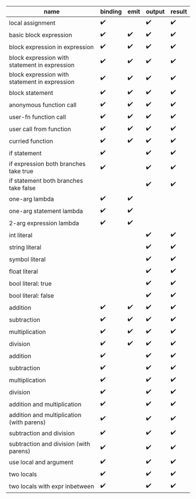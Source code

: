 | name                                          | binding            | emit               | output             | result             |
|---|---|---|---|---|
| local assignment                              | :heavy_check_mark: |                    | :heavy_check_mark: | :heavy_check_mark: |
| basic block expression                        | :heavy_check_mark: | :heavy_check_mark: | :heavy_check_mark: | :heavy_check_mark: |
| block expression in expression                | :heavy_check_mark: | :heavy_check_mark: | :heavy_check_mark: | :heavy_check_mark: |
| block expression with statement in expression | :heavy_check_mark: | :heavy_check_mark: | :heavy_check_mark: | :heavy_check_mark: |
| block expression with statement in expression | :heavy_check_mark: | :heavy_check_mark: | :heavy_check_mark: | :heavy_check_mark: |
| block statement                               | :heavy_check_mark: | :heavy_check_mark: | :heavy_check_mark: | :heavy_check_mark: |
| anonymous function call                       | :heavy_check_mark: | :heavy_check_mark: | :heavy_check_mark: | :heavy_check_mark: |
| user-fn function call                         | :heavy_check_mark: | :heavy_check_mark: | :heavy_check_mark: | :heavy_check_mark: |
| user call from function                       | :heavy_check_mark: | :heavy_check_mark: | :heavy_check_mark: | :heavy_check_mark: |
| curried function                              | :heavy_check_mark: | :heavy_check_mark: | :heavy_check_mark: | :heavy_check_mark: |
| if statement                                  | :heavy_check_mark: |                    | :heavy_check_mark: | :heavy_check_mark: |
| if expression both branches take true         | :heavy_check_mark: |                    | :heavy_check_mark: | :heavy_check_mark: |
| if statement both branches take false         |                    |                    | :heavy_check_mark: | :heavy_check_mark: |
| one-arg lambda                                | :heavy_check_mark: | :heavy_check_mark: |                    |                    |
| one-arg statement lambda                      | :heavy_check_mark: | :heavy_check_mark: |                    |                    |
| 2-arg expression lambda                       | :heavy_check_mark: | :heavy_check_mark: |                    |                    |
| int literal                                   |                    |                    | :heavy_check_mark: | :heavy_check_mark: |
| string literal                                |                    |                    | :heavy_check_mark: | :heavy_check_mark: |
| symbol literal                                |                    |                    | :heavy_check_mark: | :heavy_check_mark: |
| float literal                                 |                    |                    | :heavy_check_mark: | :heavy_check_mark: |
| bool literal: true                            |                    |                    | :heavy_check_mark: | :heavy_check_mark: |
| bool literal: false                           |                    |                    | :heavy_check_mark: | :heavy_check_mark: |
| addition                                      | :heavy_check_mark: | :heavy_check_mark: | :heavy_check_mark: | :heavy_check_mark: |
| subtraction                                   | :heavy_check_mark: | :heavy_check_mark: | :heavy_check_mark: | :heavy_check_mark: |
| multiplication                                | :heavy_check_mark: | :heavy_check_mark: | :heavy_check_mark: | :heavy_check_mark: |
| division                                      | :heavy_check_mark: | :heavy_check_mark: | :heavy_check_mark: | :heavy_check_mark: |
| addition                                      | :heavy_check_mark: |                    | :heavy_check_mark: | :heavy_check_mark: |
| subtraction                                   | :heavy_check_mark: |                    | :heavy_check_mark: | :heavy_check_mark: |
| multiplication                                | :heavy_check_mark: |                    | :heavy_check_mark: | :heavy_check_mark: |
| division                                      | :heavy_check_mark: |                    | :heavy_check_mark: | :heavy_check_mark: |
| addition and multiplication                   | :heavy_check_mark: |                    | :heavy_check_mark: | :heavy_check_mark: |
| addition and multiplication (with parens)     | :heavy_check_mark: |                    | :heavy_check_mark: | :heavy_check_mark: |
| subtraction and division                      | :heavy_check_mark: |                    | :heavy_check_mark: | :heavy_check_mark: |
| subtraction and division (with parens)        | :heavy_check_mark: |                    | :heavy_check_mark: | :heavy_check_mark: |
| use local and argument                        | :heavy_check_mark: |                    | :heavy_check_mark: | :heavy_check_mark: |
| two locals                                    | :heavy_check_mark: |                    | :heavy_check_mark: | :heavy_check_mark: |
| two locals with expr inbetween                | :heavy_check_mark: |                    | :heavy_check_mark: | :heavy_check_mark: |
